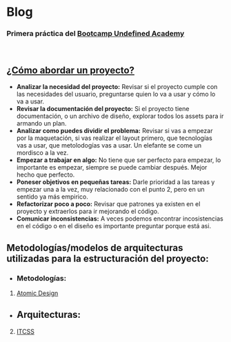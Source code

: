# Blog
### Primera práctica del [Bootcamp Undefined Academy](https://undefinedshell.notion.site/Base-de-conocimientos-bee4ebe13aa94006a6ad5e3b9d501720)

<br>

## [¿Cómo abordar un proyecto?](https://github.com/glrodasz/undefined-academy/blob/main/practica-blog/README.md)
- **Analizar la necesidad del proyecto:** Revisar si el proyecto cumple con las necesidades del usuario, preguntarse quien lo va a usar y cómo lo va a usar.
- **Revisar la documentación del proyecto:** Si el proyecto tiene documentación, o un archivo de diseño, explorar todos los assets para ir armando un plan.
- **Analizar como puedes dividir el problema:** Revisar si vas a empezar por la maquetación, si vas realizar el layout primero, que tecnologías vas a usar, que metolodogías vas a usar. Un elefante se come un mordisco a la vez.
- **Empezar a trabajar en algo:** No tiene que ser perfecto para empezar, lo importante es empezar, siempre se puede cambiar después. Mejor hecho que perfecto.
- **Poneser objetivos en pequeñas tareas:** Darle prioridad a las tareas y empezar una a la vez, muy relacionado con el punto 2, pero en un sentido ya más empirico.
- **Refactorizar poco a poco:** Revisar que patrones ya existen en el proyecto y extraerlos para ir mejorando el código.
- **Comunicar inconsistencias:** A veces podemos encontrar incosistencias en el código o en el diseño es importante preguntar porque está asi.


## Metodologías/modelos de arquitecturas utilizadas para la estructuración del proyecto:
- ### Metodologías:
1. [Atomic Design](https://github.com/MrRedu/blog/blob/main/developer_guides/Atomic-Desing_guide.md#atomic-desing)
- ## Arquitecturas:
2. [ITCSS](https://github.com/MrRedu/blog/blob/main/developer_guides/ITCSS_guide.md)
